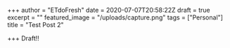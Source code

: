 +++
author = "ETdoFresh"
date = 2020-07-07T20:58:22Z
draft = true
excerpt = ""
featured_image = "/uploads/capture.png"
tags = ["Personal"]
title = "Test Post 2"

+++
Draft!!